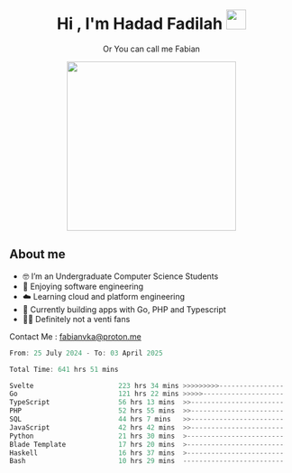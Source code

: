 <h1 align="center">Hi , I'm Hadad Fadilah  <img src="https://media.giphy.com/media/hvRJCLFzcasrR4ia7z/giphy.gif" width="35" ></h1>
<p align="center"><span>Or You can call me <span style="font: bold">Fabian</span></p>
<p align="center">
<img src="https://media.tenor.com/78dNivDemDAAAAAi/speech-bubble-venti.gif" width="300"/>    
</p>

##  About me
- 🤓 I’m an Undergraduate Computer Science Students
- 🍰 Enjoying software engineering
- ☁️ Learning cloud and platform engineering
- 🧰 Currently building apps with Go, PHP and Typescript 
- 🏃‍♂️ Definitely not a venti fans

Contact Me : fabianvka@proton.me

<!--START_SECTION:waka-->

```go
From: 25 July 2024 - To: 03 April 2025

Total Time: 641 hrs 51 mins

Svelte                     223 hrs 34 mins >>>>>>>>>----------------   34.52 %
Go                         121 hrs 22 mins >>>>>--------------------   18.74 %
TypeScript                 56 hrs 13 mins  >>-----------------------   08.68 %
PHP                        52 hrs 55 mins  >>-----------------------   08.17 %
SQL                        44 hrs 7 mins   >>-----------------------   06.81 %
JavaScript                 42 hrs 42 mins  >>-----------------------   06.60 %
Python                     21 hrs 30 mins  >------------------------   03.32 %
Blade Template             17 hrs 20 mins  >------------------------   02.68 %
Haskell                    16 hrs 37 mins  >------------------------   02.57 %
Bash                       10 hrs 29 mins  -------------------------   01.62 %
```

<!--END_SECTION:waka-->




<!--
**Fadil-Tao/Fadil-Tao** is a ✨ _special_ ✨ repository because its `README.md` (this file) appears on your GitHub profile.


